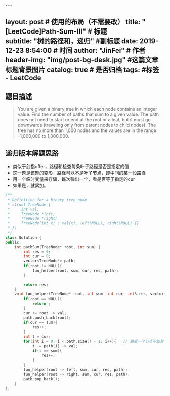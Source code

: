     ---
layout:     post                    # 使用的布局（不需要改） 
title:      "[LeetCode]Path-Sum-III"               # 标题  
subtitle:   "树的路径和，递归"  #副标题 
date:       2019-12-23 8:54:00              # 时间 
author:     "JinFei"                    # 作者 
header-img: "img/post-bg-desk.jpg"    #这篇文章标题背景图片 
catalog: true                       # 是否归档 
tags:                               #标签     
    - LeetCode 
---

## 题目描述
> You are given a binary tree in which each node contains an integer value.
Find the number of paths that sum to a given value.
The path does not need to start or end at the root or a leaf, but it must go downwards (traveling only from parent nodes to child nodes).
The tree has no more than 1,000 nodes and the values are in the range -1,000,000 to 1,000,000.


## 递归版本解题思路

- 类似于剑指offer，路径和检查每条叶子路径是否是指定的值
- 这一题是该题的变形，路径可以不是叶子节点，即中间的某一段路径
- 用一个临时变量来存储，每次弹出一个，看是否等于指定的cur
- 如果是，就累加。

```C++
/**
 * Definition for a binary tree node.
 * struct TreeNode {
 *     int val;
 *     TreeNode *left;
 *     TreeNode *right;
 *     TreeNode(int x) : val(x), left(NULL), right(NULL) {}
 * };
 */
class Solution {
public:
    int pathSum(TreeNode* root, int sum) {
        int res = 0;
        int cur = 0;
        vector<TreeNode*> path;
        if(root != NULL){
            fun_helper(root, sum, cur, res, path);
        }
        
        return res;
    }
    void fun_helper(TreeNode* root, int sum ,int cur, int& res, vector<TreeNode*>& path){
        if(root == NULL){
            return ;
        }
        cur += root -> val;
        path.push_back(root);
        if(cur == sum){
            res++;
        }
        int t = cur;
        for(int i = 0; i < path.size() - 1; i++){   // 最后一个节点不能算
            t -= path[i] -> val;
            if(t == sum){
                res++;
            }
        }
        fun_helper(root -> left, sum, cur, res, path);
        fun_helper(root -> right, sum, cur, res, path);
        path.pop_back();
    }
};
```